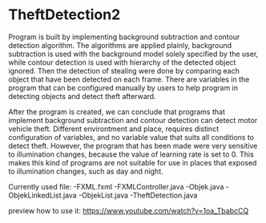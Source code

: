 # TheftDetection2

Program is built by implementing background subtraction and contour detection algorithm. The algorithms are applied plainly, background subtraction is used with the background model solely specified by the user, while contour detection is used with hierarchy of the detected object ignored. Then the detection of stealing were done by comparing each object that have been detected on each frame. There are variables in the program that can be configured manually by users to help program in detecting objects and detect theft afterward.

After the program is created, we can conclude that programs that implement background subtraction and contour detection can detect motor vehicle theft. Different environtment and place, requires distinct configuration of variables, and no variable value that suits all conditions to detect theft. However, the program that has been made were very sensitive to illumination changes, because the value of learning rate is set to 0. This makes this kind of programs are not suitable for use in places that exposed to illumination changes, such as day and night.

Currently used file:
-FXML.fxml
-FXMLController.java
-Objek.java
-ObjekLinkedList.java
-ObjekList.java
-TheftDetection.java

preview how to use it: https://www.youtube.com/watch?v=1oa_TbabcCQ

